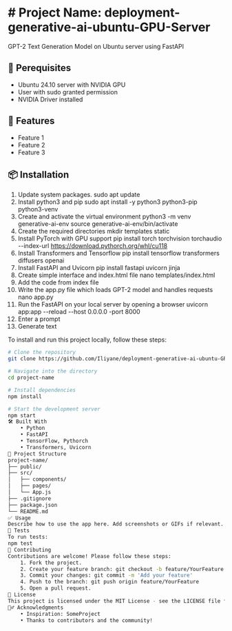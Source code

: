 # # Project Name: deployment-generative-ai-ubuntu-GPU-Server

GPT-2 Text Generation Model on Ubuntu server using FastAPI

## 🚀 Perequisites

- Ubuntu 24.10 server with NVIDIA GPU
- User with sudo granted permission
- NVIDIA Driver installed


## 🚀 Features

- Feature 1
- Feature 2
- Feature 3

## 📦 Installation

1. Update system packages.
    sudo apt update   
3. Install python3 and pip
   sudo apt install -y python3 python3-pip python3-venv
5. Create and activate the virtual environment
   python3 -m venv generative-ai-env
   source generative-ai-env/bin/activate   
7. Create the required directories
   mkdir templates static
9. Install PyTorch with GPU support
    pip install torch torchvision torchaudio --index-url https://download.pythorch.org/whl/cu118
11. Install Transformers and Tensorflow
    pip install tensorflow transformers diffusers openai
13. Install FastAPI and Uvicorn
    pip install fastapi uvicorn jinja
15. Create simple interface and index.html file
    nano templates/index.html
17. Add the code from index file
18. Write the app.py file which loads GPT-2 model and handles requests
    nano app.py
20. Run the FastAPI on your local server by opening a browser
    uvicorn app:app --reload --host 0.0.0.0 -port 8000
22. Enter a prompt
23. Generate text

To install and run this project locally, follow these steps:

```bash
# Clone the repository
git clone https://github.com/Iliyane/deployment-generative-ai-ubuntu-GPU-Server.git

# Navigate into the directory
cd project-name

# Install dependencies
npm install

# Start the development server
npm start
🛠️ Built With
    • Python
    • FastAPI
    • TensorFlow, Pythorch
    • Transformers, Uvicorn
📁 Project Structure
project-name/
├── public/
├── src/
│   ├── components/
│   ├── pages/
│   └── App.js
├── .gitignore
├── package.json
└── README.md
✅ Usage
Describe how to use the app here. Add screenshots or GIFs if relevant.
🧪 Tests
To run tests:
npm test
🙌 Contributing
Contributions are welcome! Please follow these steps:
    1. Fork the project.
    2. Create your feature branch: git checkout -b feature/YourFeature
    3. Commit your changes: git commit -m 'Add your feature'
    4. Push to the branch: git push origin feature/YourFeature
    5. Open a pull request.
📄 License
This project is licensed under the MIT License - see the LICENSE file for details.
🙋‍♂️ Acknowledgments
    • Inspiration: SomeProject
    • Thanks to contributors and the community!


